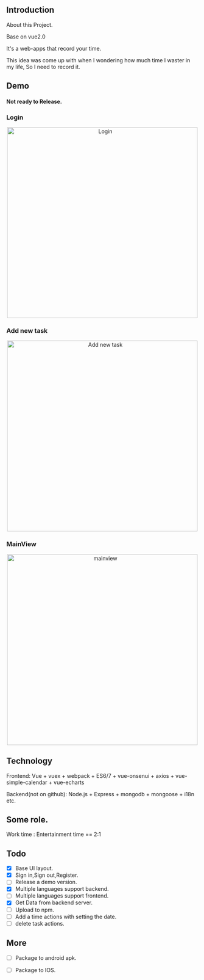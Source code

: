 ## Introduction

About this Project.

Base on vue2.0

It's a web-apps that record your time.

This idea was come up with when I wondering how much time I waster in my life,
So I need to record it.

## Demo 
#### Not ready to Release.
### Login
<p align="center"><img height="500" src="https://user-images.githubusercontent.com/3784198/34903864-2cf5018a-f875-11e7-80e5-fbe6f26b5a09.gif" alt="Login"></p>

### Add new task
<p align="center"><img height="500" src="https://user-images.githubusercontent.com/3784198/34904078-bce618ee-f878-11e7-9b74-f6f20aedc009.gif" alt="Add new task"></p>

### MainView

<p align="center"><img height="500" src="https://user-images.githubusercontent.com/3784198/34912669-0e591236-f922-11e7-80c8-470fdb700bd1.png" alt="mainview"></p>


## Technology
Frontend:
Vue + vuex + webpack + ES6/7 + vue-onsenui + axios + vue-simple-calendar + vue-echarts

Backend(not on github):
Node.js + Express + mongodb + mongoose + i18n etc.

## Some role.
Work time : Entertainment time == 2:1

## Todo
* [X] Base UI layout.
* [X] Sign in,Sign out,Register.
* [ ] Release a demo version.
* [X] Multiple languages support backend.
* [ ] Multiple languages support frontend.
* [X] Get Data from backend server.
* [ ] Upload to npm.
* [ ] Add a time actions with setting the date.
* [ ] delete task actions.

## More
* [ ] Package to android apk.
* [ ] Package to IOS.

